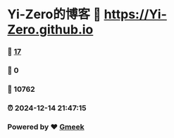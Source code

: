 # Yi-Zero的博客 :link: https://Yi-Zero.github.io 
### :page_facing_up: [17](https://Yi-Zero.github.io/tag.html) 
### :speech_balloon: 0 
### :hibiscus: 10762 
### :alarm_clock: 2024-12-14 21:47:15 
### Powered by :heart: [Gmeek](https://github.com/Meekdai/Gmeek)
